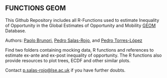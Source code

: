 ## FUNCTIONS GEOM

This Github Repository includes all R-Functions used to estimate Inequality of Opportunity in the Global Estimates of Opportunity and Mobility [GEOM](https://geom.ecineq.org/) Database.

Authors: [Paolo Brunori](http://www.unicaldine.it/), [Pedro Salas-Rojo](https://sites.google.com/view/pedrosalasrojo/home), and [Pedro Torres-López](https://www.lse.ac.uk/social-policy/people/research-students/pedro-torres-lopez)

Find two folders containing mocking data, R functions and references to estimate ex-ante and ex-post inequality of opportunity. The R functions also provide resources to plot trees, ECDF and other similar plots.

Contact [p.salas-rojo@lse.ac.uk](mailto:p.salas-rojo@lse.ac.uk) if you have further doubts.

